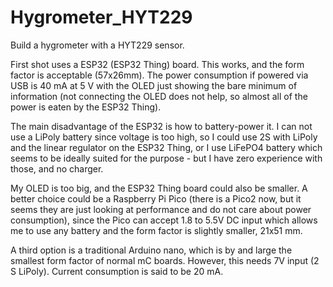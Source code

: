 # Hygrometer_HYT229
Build a hygrometer with a HYT229 sensor.

First shot uses a ESP32 (ESP32 Thing) board. This works, and the form factor is acceptable (57x26mm).
The power consumption if powered via USB is 40 mA at 5 V with the OLED just showing the bare
minimum of information (not connecting the OLED does not help, so almost all of the power is eaten by
the ESP32 Thing). 

The main disadvantage of the ESP32 is how to battery-power it. I can not use a LiPoly battery
since voltage is too high, so I could use 2S with LiPoly and the linear regulator on the ESP32 Thing,
or I use LiFePO4 battery which seems to be ideally suited for the purpose - but I have zero experience
with those, and no charger.

My OLED is too big, and the ESP32 Thing board could also be smaller. A better choice could be a 
Raspberry Pi Pico (there is a Pico2 now, but it seems they are just looking at performance and do not
care about power consumption), since the Pico can accept 1.8 to 5.5V DC input which allows me to use
any battery and the form factor is slightly smaller, 21x51 mm.

A third option is a traditional Arduino nano, which is by and large the smallest form factor of normal
mC boards. However, this needs 7V input (2 S LiPoly). Current consumption is said to be 20 mA.
